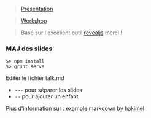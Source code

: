 > [Présentation](https://xebia-france.github.io/slot-angular2)

> [Workshop](https://github.com/xebia-france/slot-angular2/blob/gh-pages/workshop/workshop.md)


> Basé sur l'excellent outil [revealjs](http://lab.hakim.se/reveal-js/) merci !

### MAJ des slides

```
$> npm install
$> grunt serve
```

Editer le fichier talk.md

* `---` pour séparer les slides
* `--` pour ajouter un enfant

Plus d'information sur : [example markdown by hakimel](https://github.com/hakimel/reveal.js/blob/master/plugin/markdown/example.html)
